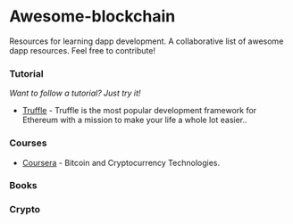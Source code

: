 # Awesome-blockchain
Resources for learning dapp development. A collaborative list of awesome dapp resources. Feel free to contribute!


### Tutorial
*Want to follow a tutorial? Just try it!*

* [Truffle](http://truffleframework.com/tutorials/) - Truffle is the most popular development framework for Ethereum with a mission to make your life a whole lot easier..


### Courses

* [Coursera](https://www.coursera.org/learn/cryptocurrency/home/info) - Bitcoin and Cryptocurrency Technologies.

### Books



### Crypto



